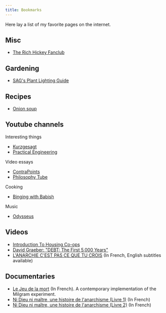 ```yaml
---
title: Bookmarks
---
```


Here lay a list of my favorite pages on the internet.

## Misc
- [The Rich Hickey Fanclub](https://github.com/tallesl/Rich-Hickey-fanclub)


## Gardening
- [SAG's Plant Lighting Guide](https://old.reddit.com/r/HandsOnComplexity/comments/17nxhd/sags_plant_lighting_guide_linked_together/)


## Recipes
- [Onion soup](https://www.thebuddhistchef.com/recipe/french-onion-soup/)


## Youtube channels

Interesting things
- [Kurzgesagt](https://www.youtube.com/user/Kurzgesagt)
- [Practical Engineering](https://www.youtube.com/user/gradyhillhouse)

Video essays
- [ContraPoints](https://www.youtube.com/user/ContraPoints)
- [Philosophy Tube](https://www.youtube.com/user/thephilosophytube)

Cooking
- [Binging with Babish](https://www.youtube.com/user/bgfilms/)

Music
- [Odysseus](https://www.youtube.com/channel/UCwoTj-pZgZZ8DInOXSSLMmA/featured)


## Videos
- [Introduction To Housing Co-ops](https://www.youtube.com/watch?v=Pgxweff5AjQ)
- [David Graeber: "DEBT: The First 5,000 Years"](https://www.youtube.com/watch?v=CZIINXhGDcs)
- [L'ANARCHIE C'EST PAS CE QUE TU CROIS](https://www.youtube.com/watch?v=U3Rs7Pjd8gM) (In French, English subtitles available)

## Documentaries
- [Le Jeu de la mort](https://www.youtube.com/watch?v=y4vL89T4epI) (In French). A contemporary implementation of the Milgram experiment.
- [Ni Dieu ni maître, une histoire de l'anarchisme (Livre 1)](https://www.youtube.com/watch?v=xV4GfHjJAtE) (In French)
- [Ni Dieu ni maître, une histoire de l'anarchisme (Livre 2)](https://www.youtube.com/watch?v=yxre_Cd5TAI) (In French)
